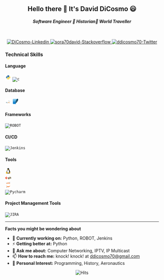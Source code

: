 <h2 align="center">Hello there 👋 It's David DiCosmo 😃 </h2>
<h4 align="center"><i>Software Engineer 🌱 Historian🌱 World Traveller</i></h4>
<br>
<p align="center">
  <a href="https://www.linkedin.com/in/ddicosmo" target="_blank">
  <img alt="DiCosmo-Linkedin" src="https://cdn4.iconfinder.com/data/icons/social-messaging-ui-color-shapes-2-free/128/social-linkedin-circle-512.png" width="30" height="30" >
  </a>

  <a href="https://stackoverflow.com/u/14381353" target="_blank">
  <img alt="sora70david-Stackoverflow" src="https://cdn2.iconfinder.com/data/icons/social-icons-color/512/stackoverflow-512.png" width="30" height="30" >
  </a>

  <a href="https://twitter.com/ddicosmo70" target="_blank">
    <img alt="ddicosmo70-Twitter" src="https://image.flaticon.com/icons/svg/124/124021.svg" width="30" height="30" >
  </a>
</p>

<p align="center">

### Technical Skills

#### Language

<code><img title="python" height="20" src="https://raw.githubusercontent.com/github/explore/80688e429a7d4ef2fca1e82350fe8e3517d3494d/topics/python/python.png"></code> 
<code><img title="c" height="20" src="https://img.icons8.com/color/48/000000/c-programming.png"/></code>

#### Database

</code> <code><img title="MySQL" height="20" src="https://raw.githubusercontent.com/github/explore/80688e429a7d4ef2fca1e82350fe8e3517d3494d/topics/mysql/mysql.png"></code> </code> <code><img title="SQLite" height="20" src="https://raw.githubusercontent.com/github/explore/2d218e3aa252dc90eef269b34eeec1fbd15dc07e/topics/sqlite/sqlite.png"></code>

#### Frameworks

</code> <code><img title="ROBOT" height="20" src="https://raw.robotframework.org"></code>

#### CI/CD

</code> <code><img title="Jenkins" height="20" src="https://www.jenkins.io/g"></code>

#### Tools

</code> <code><img title="Linux" height="20" src="https://raw.githubusercontent.com/github/explore/80688e429a7d4ef2fca1e82350fe8e3517d3494d/topics/linux/linux.png">
</code> <code><img title="git" height="20" src="https://raw.githubusercontent.com/github/explore/80688e429a7d4ef2fca1e82350fe8e3517d3494d/topics/git/git.png">
</code> <code><img title="Jupyter Notebook"  height="20" src="https://raw.githubusercontent.com/github/explore/80688e429a7d4ef2fca1e82350fe8e3517d3494d/topics/jupyter-notebook/jupyter-notebook.png">
</code> <code><img title="Pycharm" height="20" src="https://upload.wikimedia.org/wikipedia/commons/a/a1/PyCharm_Logo.svg"></code>

#### Project Management Tools

</code> <code><img title="JIRA" height="20" src="https://d29fhpw069ctt2.cloudfront.net/icon/image/38823/preview.svg"></code>


</p>

---

**Facts you might be wondering about**

- 🔭 **Currently working on:** Python, ROBOT, Jenkins
- ⚡ **Getting better at:** Python
- 💬 **Ask me about:** Computer Networking, IPTV, IP Multicast
- 📫 **How to reach me:** knock! knock! at ddicosmo70@gmail.com
- :purple_heart: **Personal Interest:** Programming, History, Aeronautics

<p align="center">
<img src="https://hitcounter.pythonanywhere.com/count/tag.svg?url=https%3A%2F%2Fgithub.com%2Fsora70david%2Fsora70david%2Fblob%2Fmaster%2FREADME.md" alt="Hits">
</p>
